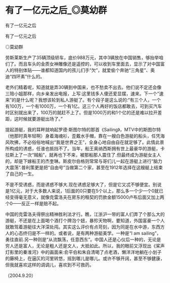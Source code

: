 # 有了一亿元之后_◎莫幼群

有了一亿元之后

有了一亿元之后

◎莫幼群

劳斯莱斯生产了35辆顶级轿车，底价988万元，其中3辆放在中国销售，够抬举咱们了。而且车头的金质女神雕像还是遥控的，可以收到车里面去，显示了对中国富人的特别体贴——谁都知道国内的孩儿们手“欠”，就爱偷个奔驰“三角星”、奥迪“四环素”什么的。

老外们精着呢，知道就是弄30辆到中国来，也不愁卖不出去。他们说不定还会像三陪小姐那样，向乡亲发出电报，上写:这里钱多人傻还爱显摆，速来。下一个“速来”的是什么呢？我想该轮到私人游艇了。有个段子是这么说的:“有三个人，一个有100万，一个有1000万，一个有1亿。这三个人再好的饭店都敢去，可到买汽车时区别就出来了，100万的就赶不上了。但是1000万的和1个亿的还是难以拉开差距，这时候就要游艇出场了。”

提起游艇，我的耳畔就响起罗德·斯图尔特的那首《Sailing》，MTV中的斯图尔特（他那时真年轻啊）身着海魂衫，歪戴水手帽，靠在一艘白色游艇的船头，任凭海风吹拂，不必俗俗地喊出“我是世界之王”，全身心地自由自在就足够了。此情此景所构成的诱惑，任谁也抵挡不了。当年，船王奥纳西斯拥有世上最豪华的游艇，卡拉斯上了一次“贼船”，就再也下不来，被那船那人震住了.但最终成为游艇女主人的，却是下嫁船王的杰奎琳。斯皮尔伯格则常常与哥们儿一起在游艇上进行“脑力大震荡”.普利策更是把“自由号”当做第二个家，甚至在1912年选择在这艘艇上结束了自己的一生。

不是不受诱惑，而是诱惑不够大.现在诱惑足够大了，但是它又忒不够便宜。别说是1亿元，对于大多数人来说，1后面的0只要在5个以上，那么多一个少一个0就已经变得毫无意义，就像克雷洛夫在房东的租契的罚款金额15000卢布后面又加上两个0——反正一样是赔不起。

中国的克雷洛夫得祭出精神胜利法才行。瞧，江浙沪一带的富人们弄了个那么大的游艇，不还是在上面喝个酒打个牌泡个妞，暴殄天物啊，要知道，外国富豪一个人就敢驾着游艇往大洋深处闯。其实这么评价有点苛刻，因为同是在水中游，东西方人的心态终归是不一样的。或者说，是有两种游艇美学。一种是“I am sailing”，勇往直前.另一种则是“从流飘荡，任意西东”。中国人还是心仪后一种的，无论是穷人还是富人，无论是粗人还是文人，大抵如此。所以，我的眼前又浮现出《桨声灯影里的秦淮河》中的画面来:俞平伯和朱自清喝了点老酒，懒洋洋地躺在小划子的藤椅上，在逼仄的河里转悠，摇到哪儿是哪儿。或许不够开阔，甚至不够健康，但我就喜欢这样的调调儿，喜欢到不可救药。

（2004.9.20）
